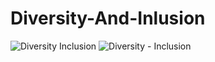 # Diversity-And-Inlusion
![Diversity Inclusion](https://github.com/user-attachments/assets/f06ea74c-d3c7-48b2-b35c-065dcdf46b6c)
![Diversity  - Inclusion ](https://github.com/user-attachments/assets/63f8b9b9-2168-4452-83bc-9fcb04ace86a)

